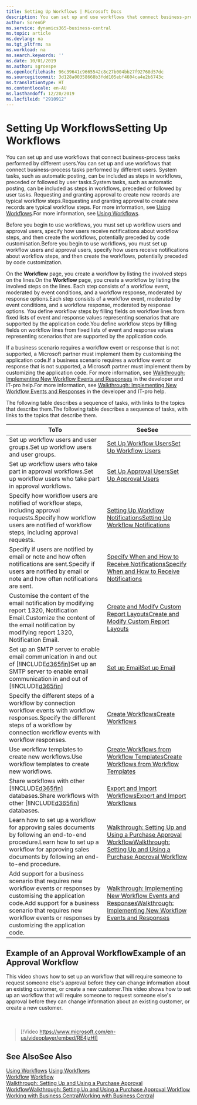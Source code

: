 ```yaml
---
title: Setting Up Workflows | Microsoft Docs
description: You can set up and use workflows that connect business-process tasks performed by different users. System tasks, such as automatic posting, can be included as steps in workflows, preceded or followed by user tasks. Requesting and granting approval to create new records are typical workflow steps.
author: SorenGP
ms.service: dynamics365-business-central
ms.topic: article
ms.devlang: na
ms.tgt_pltfrm: na
ms.workload: na
ms.search.keywords: ''
ms.date: 10/01/2019
ms.author: sgroespe
ms.openlocfilehash: 96c39641c9665542c8c27b004bb27f92768d57dc
ms.sourcegitcommit: 3d128a00358668b3fdd105ebf4604ca4e2b6743c
ms.translationtype: HT
ms.contentlocale: en-AU
ms.lasthandoff: 12/20/2019
ms.locfileid: "2910912"
---
```

# <a name="setting-up-workflows"></a><span data-ttu-id="c4570-105">Setting Up Workflows</span><span class="sxs-lookup"><span data-stu-id="c4570-105">Setting Up Workflows</span></span>
<span data-ttu-id="c4570-106">You can set up and use workflows that connect business-process tasks performed by different users.</span><span class="sxs-lookup"><span data-stu-id="c4570-106">You can set up and use workflows that connect business-process tasks performed by different users.</span></span> <span data-ttu-id="c4570-107">System tasks, such as automatic posting, can be included as steps in workflows, preceded or followed by user tasks.</span><span class="sxs-lookup"><span data-stu-id="c4570-107">System tasks, such as automatic posting, can be included as steps in workflows, preceded or followed by user tasks.</span></span> <span data-ttu-id="c4570-108">Requesting and granting approval to create new records are typical workflow steps.</span><span class="sxs-lookup"><span data-stu-id="c4570-108">Requesting and granting approval to create new records are typical workflow steps.</span></span> <span data-ttu-id="c4570-109">For more information, see [Using Workflows](across-use-workflows.md).</span><span class="sxs-lookup"><span data-stu-id="c4570-109">For more information, see [Using Workflows](across-use-workflows.md).</span></span>  

 <span data-ttu-id="c4570-110">Before you begin to use workflows, you must set up workflow users and approval users, specify how users receive notifications about workflow steps, and then create the workflows, potentially preceded by code customisation.</span><span class="sxs-lookup"><span data-stu-id="c4570-110">Before you begin to use workflows, you must set up workflow users and approval users, specify how users receive notifications about workflow steps, and then create the workflows, potentially preceded by code customization.</span></span>  

 <span data-ttu-id="c4570-111">On the **Workflow** page, you create a workflow by listing the involved steps on the lines.</span><span class="sxs-lookup"><span data-stu-id="c4570-111">On the **Workflow** page, you create a workflow by listing the involved steps on the lines.</span></span> <span data-ttu-id="c4570-112">Each step consists of a workflow event, moderated by event conditions, and a workflow response, moderated by response options.</span><span class="sxs-lookup"><span data-stu-id="c4570-112">Each step consists of a workflow event, moderated by event conditions, and a workflow response, moderated by response options.</span></span> <span data-ttu-id="c4570-113">You define workflow steps by filling fields on workflow lines from fixed lists of event and response values representing scenarios that are supported by the application code.</span><span class="sxs-lookup"><span data-stu-id="c4570-113">You define workflow steps by filling fields on workflow lines from fixed lists of event and response values representing scenarios that are supported by the application code.</span></span>  

 <span data-ttu-id="c4570-114">If a business scenario requires a workflow event or response that is not supported, a Microsoft partner must implement them by customising the application code.</span><span class="sxs-lookup"><span data-stu-id="c4570-114">If a business scenario requires a workflow event or response that is not supported, a Microsoft partner must implement them by customizing the application code.</span></span> <span data-ttu-id="c4570-115">For more information, see [Walkthrough: Implementing New Workflow Events and Responses](/dynamics-nav/Walkthrough--Implementing-New-Workflow-Events-and-Responses) in the developer and IT-pro help.</span><span class="sxs-lookup"><span data-stu-id="c4570-115">For more information, see [Walkthrough: Implementing New Workflow Events and Responses](/dynamics-nav/Walkthrough--Implementing-New-Workflow-Events-and-Responses) in the developer and IT-pro help.</span></span>

 <span data-ttu-id="c4570-116">The following table describes a sequence of tasks, with links to the topics that describe them.</span><span class="sxs-lookup"><span data-stu-id="c4570-116">The following table describes a sequence of tasks, with links to the topics that describe them.</span></span>  

|<span data-ttu-id="c4570-117">**To**</span><span class="sxs-lookup"><span data-stu-id="c4570-117">**To**</span></span>|<span data-ttu-id="c4570-118">**See**</span><span class="sxs-lookup"><span data-stu-id="c4570-118">**See**</span></span>|  
|------------|-------------|  
|<span data-ttu-id="c4570-119">Set up workflow users and user groups.</span><span class="sxs-lookup"><span data-stu-id="c4570-119">Set up workflow users and user groups.</span></span>|[<span data-ttu-id="c4570-120">Set Up Workflow Users</span><span class="sxs-lookup"><span data-stu-id="c4570-120">Set Up Workflow Users</span></span>](across-how-to-set-up-workflow-users.md)|  
|<span data-ttu-id="c4570-121">Set up workflow users who take part in approval workflows.</span><span class="sxs-lookup"><span data-stu-id="c4570-121">Set up workflow users who take part in approval workflows.</span></span>|[<span data-ttu-id="c4570-122">Set Up Approval Users</span><span class="sxs-lookup"><span data-stu-id="c4570-122">Set Up Approval Users</span></span>](across-how-to-set-up-approval-users.md)|  
|<span data-ttu-id="c4570-123">Specify how workflow users are notified of workflow steps, including approval requests.</span><span class="sxs-lookup"><span data-stu-id="c4570-123">Specify how workflow users are notified of workflow steps, including approval requests.</span></span>|[<span data-ttu-id="c4570-124">Setting Up Workflow Notifications</span><span class="sxs-lookup"><span data-stu-id="c4570-124">Setting Up Workflow Notifications</span></span>](across-setting-up-workflow-notifications.md)|  
|<span data-ttu-id="c4570-125">Specify if users are notified by email or note and how often notifications are sent.</span><span class="sxs-lookup"><span data-stu-id="c4570-125">Specify if users are notified by email or note and how often notifications are sent.</span></span>|[<span data-ttu-id="c4570-126">Specify When and How to Receive Notifications</span><span class="sxs-lookup"><span data-stu-id="c4570-126">Specify When and How to Receive Notifications</span></span>](across-how-to-specify-when-and-how-to-receive-notifications.md)|  
|<span data-ttu-id="c4570-127">Customise the content of the email notification by modifying report 1320, Notification Email.</span><span class="sxs-lookup"><span data-stu-id="c4570-127">Customize the content of the email notification by modifying report 1320, Notification Email.</span></span>|[<span data-ttu-id="c4570-128">Create and Modify Custom Report Layouts</span><span class="sxs-lookup"><span data-stu-id="c4570-128">Create and Modify Custom Report Layouts</span></span>](ui-how-create-custom-report-layout.md)|  
|<span data-ttu-id="c4570-129">Set up an SMTP server to enable email communication in and out of [!INCLUDE[d365fin](includes/d365fin_md.md)]</span><span class="sxs-lookup"><span data-stu-id="c4570-129">Set up an SMTP server to enable email communication in and out of [!INCLUDE[d365fin](includes/d365fin_md.md)]</span></span>|[<span data-ttu-id="c4570-130">Set up Email</span><span class="sxs-lookup"><span data-stu-id="c4570-130">Set up Email</span></span>](admin-how-setup-email.md)|
|<span data-ttu-id="c4570-131">Specify the different steps of a workflow by connection workflow events with workflow responses.</span><span class="sxs-lookup"><span data-stu-id="c4570-131">Specify the different steps of a workflow by connection workflow events with workflow responses.</span></span>|[<span data-ttu-id="c4570-132">Create Workflows</span><span class="sxs-lookup"><span data-stu-id="c4570-132">Create Workflows</span></span>](across-how-to-create-workflows.md)|  
|<span data-ttu-id="c4570-133">Use workflow templates to create new workflows.</span><span class="sxs-lookup"><span data-stu-id="c4570-133">Use workflow templates to create new workflows.</span></span>|[<span data-ttu-id="c4570-134">Create Workflows from Workflow Templates</span><span class="sxs-lookup"><span data-stu-id="c4570-134">Create Workflows from Workflow Templates</span></span>](across-how-to-create-workflows-from-workflow-templates.md)|  
|<span data-ttu-id="c4570-135">Share workflows with other [!INCLUDE[d365fin](includes/d365fin_md.md)] databases.</span><span class="sxs-lookup"><span data-stu-id="c4570-135">Share workflows with other [!INCLUDE[d365fin](includes/d365fin_md.md)] databases.</span></span>|[<span data-ttu-id="c4570-136">Export and Import Workflows</span><span class="sxs-lookup"><span data-stu-id="c4570-136">Export and Import Workflows</span></span>](across-how-to-export-and-import-workflows.md)|  
|<span data-ttu-id="c4570-137">Learn how to set up a workflow for approving sales documents by following an end-to-end procedure.</span><span class="sxs-lookup"><span data-stu-id="c4570-137">Learn how to set up a workflow for approving sales documents by following an end-to-end procedure.</span></span>|[<span data-ttu-id="c4570-138">Walkthrough: Setting Up and Using a Purchase Approval Workflow</span><span class="sxs-lookup"><span data-stu-id="c4570-138">Walkthrough: Setting Up and Using a Purchase Approval Workflow</span></span>](walkthrough-setting-up-and-using-a-purchase-approval-workflow.md)|  
|<span data-ttu-id="c4570-139">Add support for a business scenario that requires new workflow events or responses by customising the application code.</span><span class="sxs-lookup"><span data-stu-id="c4570-139">Add support for a business scenario that requires new workflow events or responses by customizing the application code.</span></span>|[<span data-ttu-id="c4570-140">Walkthrough: Implementing New Workflow Events and Responses</span><span class="sxs-lookup"><span data-stu-id="c4570-140">Walkthrough: Implementing New Workflow Events and Responses</span></span>](/dynamics-nav/Walkthrough--Implementing-New-Workflow-Events-and-Responses)|  

## <a name="example-of-an-approval-workflow"></a><span data-ttu-id="c4570-141">Example of an Approval Workflow</span><span class="sxs-lookup"><span data-stu-id="c4570-141">Example of an Approval Workflow</span></span>
<span data-ttu-id="c4570-142">This video shows how to set up an workflow that will require someone to request someone else's approval before they can change information about an existing customer, or create a new customer.</span><span class="sxs-lookup"><span data-stu-id="c4570-142">This video shows how to set up an workflow that will require someone to request someone else's approval before they can change information about an existing customer, or create a new customer.</span></span>  
<br><br>  

> [!Video https://www.microsoft.com/en-us/videoplayer/embed/RE4jzHI]

## <a name="see-also"></a><span data-ttu-id="c4570-143">See Also</span><span class="sxs-lookup"><span data-stu-id="c4570-143">See Also</span></span>  
 <span data-ttu-id="c4570-144">[Using Workflows](across-use-workflows.md) </span><span class="sxs-lookup"><span data-stu-id="c4570-144">[Using Workflows](across-use-workflows.md) </span></span>  
 <span data-ttu-id="c4570-145">[Workflow](across-workflow.md) </span><span class="sxs-lookup"><span data-stu-id="c4570-145">[Workflow](across-workflow.md) </span></span>  
 [<span data-ttu-id="c4570-146">Walkthrough: Setting Up and Using a Purchase Approval Workflow</span><span class="sxs-lookup"><span data-stu-id="c4570-146">Walkthrough: Setting Up and Using a Purchase Approval Workflow</span></span>](walkthrough-setting-up-and-using-a-purchase-approval-workflow.md)  
 [<span data-ttu-id="c4570-147">Working with Business Central</span><span class="sxs-lookup"><span data-stu-id="c4570-147">Working with Business Central</span></span>](ui-work-product.md)

